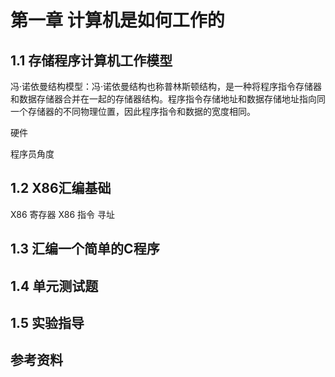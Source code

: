 # 第一章 计算机是如何工作的

## 1.1 存储程序计算机工作模型

冯·诺依曼结构模型：冯·诺依曼结构也称普林斯顿结构，是一种将程序指令存储器和数据存储器合并在一起的存储器结构。程序指令存储地址和数据存储地址指向同一个存储器的不同物理位置，因此程序指令和数据的宽度相同。

硬件


程序员角度

## 1.2 X86汇编基础
X86 寄存器
X86 指令
寻址

## 1.3 汇编一个简单的C程序

## 1.4 单元测试题

## 1.5 实验指导

## 参考资料
